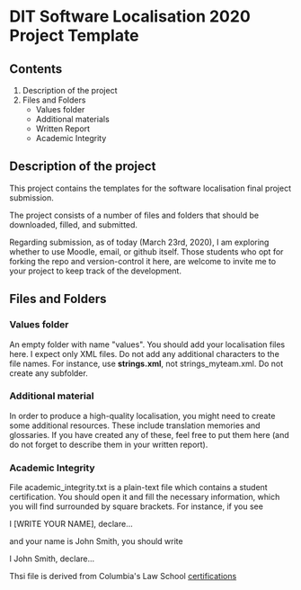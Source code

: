 # DIT Software Localisation 2020 Project Template

## Contents

1. Description of the project
2. Files and Folders
   - Values folder
   - Additional materials
   - Written Report
   - Academic Integrity 

## Description of the project

This project contains the templates for the software localisation final project submission. 

The project consists of a number of files and folders that should be downloaded, filled, and submitted. 

Regarding submission, as of today (March 23rd, 2020), I am exploring whether to use Moodle, email, or github itself. 
Those students who opt for forking the repo and version-control it here, are welcome to invite me to your project to 
keep track of the development. 

## Files and Folders

### Values folder

An empty folder with name "values". You should add your localisation files here. I expect only XML files.  Do not add any additional characters to the file names. For instance, use **strings.xml**, not strings_myteam.xml. Do not create any subfolder.

### Additional material

In order to produce a high-quality localisation, you might need to create some additional resources. 
These include translation memories and glossaries. If you have created any of these, feel free to put them here
(and do not forget to describe them in your written report).



### Academic Integrity

File academic_integrity.txt is a plain-text file which contains a student certification. You should open it and fill the necessary information, which you will find surrounded by square brackets. For instance, if you see 

I [WRITE YOUR NAME], declare...

and your name is John Smith, you should write 

I John Smith, declare...

Thsi file is derived from Columbia's Law School [certifications](https://www.law.columbia.edu/academic-rules/certifications-academic-integrity#written-work)
